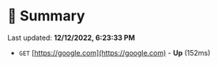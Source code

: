 # 📖 Summary
Last updated: **12/12/2022, 6:23:33 PM**

- `GET` [https://google.com](https://google.com) - **Up** (152ms)
